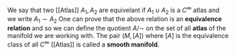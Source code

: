 We say that two [[Atlas]] $A_{1},A_{2}$ are equivelant if  $A_{1} \cup A_{2}$ is a $C^{\infty}$ atlas and we write $A_{1} \sim A_{2}$ 
One can prove that the above relation is an **equivalence relation** and so we can define the quotient $A / \sim$  on the set of all **atlas** of the manifold we are working with.
The pair $(M,[A])$  where $[A]$ is the equivalence class of all $C^{\infty}$ [[Atlas]] is called a **smooth manifold**.

